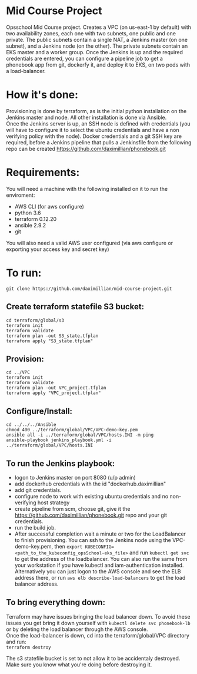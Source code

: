 # Mid Course Project
Opsschool Mid Course project. Creates a VPC (on us-east-1 by default) with two availability zones, 
each one with two subnets, one public and one private. The public subnets contain a single NAT, a 
Jenkins master (on one subnet), and a Jenkins node (on the other). The private subnets contain an 
EKS master and a worker group. Once the Jenkins is up and the required credentials are entered, 
you can configure a pipeline job to get a phonebook app from git, dockerfy it, and deploy it to 
EKS, on two pods with a load-balancer.

# How it's done:
Provisioning is done by terraform, as is the initial python installation on the Jenkins master and node.
All other installation is done via Ansible.  
Once the Jenkins server is up, an SSH node is defined with credentials (you will have to configure it to
select the ubuntu credentials and have a non verifying policy with the node). Docker credentials and a git
SSH key are required, before a Jenkins pipeline that pulls a Jenkinsfile from the following repo can be created
https://github.com/daximillian/phonebook.git

# Requirements:
You will need a machine with the following installed on it to run the enviroment:
- AWS CLI (for aws configure)
- python 3.6
- terraform 0.12.20
- ansible 2.9.2 
- git

You will also need a valid AWS user configured (via aws configure or exporting your access key and secret key) 

# To run:
`git clone https://github.com/daximillian/mid-course-project.git`

## Create terraform statefile S3 bucket: 
`cd terraform/global/s3`  
`terraform init`  
`terraform validate`  
`terraform plan -out S3_state.tfplan`  
`terraform apply "S3_state.tfplan"`  

## Provision:
`cd ../VPC `  
`terraform init`  
`terraform validate`  
`terraform plan -out VPC_project.tfplan`  
`terraform apply "VPC_project.tfplan"`  

## Configure/Install:
`cd ../../../Ansible`  
`chmod 400 ../terraform/global/VPC/VPC-demo-key.pem`  
`ansible all -i ../terraform/global/VPC/hosts.INI -m ping`  
`ansible-playbook jenkins_playbook.yml -i ../terraform/global/VPC/hosts.INI`  

## To run the Jenkins playbook:
- logon to Jenkins master on port 8080 (u/p admin)
- add dockerhub credentials with the id "dockerhub.daximillian"
- add git credentials.
- configure node to work with existing ubuntu credentials and no non-verifying host strategy
- create pipeline from scm, choose git, give it the https://github.com/daximillian/phonebook.git repo and 
your git credentials.
- run the build job.
- After successful completion wait a minute or two for the LoadBalancer to finish provisioning. You can ssh to the 
Jenkins node using the VPC-demo-key.pem, then `export KUBECONFIG=<path_to_the_kubeconfig_opsSchool-eks_file>` and run 
`kubectl get svc` to get the address of the loadbalancer. You can also run the same from your workstation if you have kubectl and 
iam-authentication installed. Alternatively you can just logon to the AWS console and see the ELB address there,
or run `aws elb describe-load-balancers` to get the load balancer address.


## To bring everything down:
Terraform may have issues bringing the load balancer down. To avoid these issues you get bring it down yourself with `kubectl delete svc phonebook-lb` or by deleting the load balancer through the AWS console.  
Once the load-balancer is down, cd into the terraform/global/VPC directory and run:  
`terraform destroy`

The s3 statefile bucket is set to not allow it to be accidentaly destroyed. Make sure you know what you're doing before
destroying it.